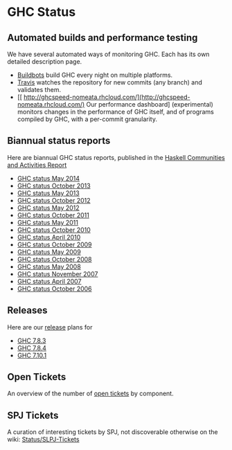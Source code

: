 # GHC Status


## Automated builds and performance testing



We have several automated ways of monitoring GHC.  Each has its own detailed description page.


- [Buildbots](builder-summary) build GHC every night on multiple platforms.
- [Travis](travis) watches the repository for new commits (any branch) and validates them.
- \[[
  http://ghcspeed-nomeata.rhcloud.com/](http://ghcspeed-nomeata.rhcloud.com/) Our performance dashboard\] (experimental) monitors changes in the performance of GHC itself, and of programs compiled by GHC, with a per-commit granularity.

## Biannual status reports



Here are biannual GHC status reports, published in the [
Haskell Communities and Activities Report](http://haskell.org/communities/)


- [GHC status May 2014](status/may14)
- [GHC status October 2013](status/oct13)
- [GHC status May 2013](status/may13)
- [GHC status October 2012](status/oct12)
- [GHC status May 2012](status/may12)
- [GHC status October 2011](status/oct11)
- [GHC status May 2011](status/may11)
- [GHC status October 2010](status/oct10)
- [GHC status April 2010](status/apr10)
- [GHC status October 2009](status/oct09)
- [GHC status May 2009](status/may09)
- [GHC status October 2008](status/october08)
- [GHC status May 2008](status/may08)
- [GHC status November 2007](status/nov07)
- [GHC status April 2007](status/april07)
- [GHC status October 2006](status/october06)

## Releases



Here are our [release](working-conventions/releases) plans for


- [GHC 7.8.3](status/gh-c-7.8.3)
- [GHC 7.8.4](status/gh-c-7.8.4)
- [GHC 7.10.1](status/gh-c-7.10.1)

## Open Tickets



An overview of the number of [open tickets](status/tickets) by component.


## SPJ Tickets



A curation of interesting tickets by SPJ, not discoverable otherwise on the wiki: [Status/SLPJ-Tickets](status/slp-j--tickets)


